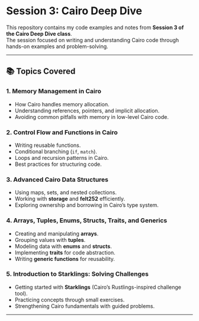 # Session 3: Cairo Deep Dive

This repository contains my code examples and notes from **Session 3 of the Cairo Deep Dive class**.  
The session focused on writing and understanding Cairo code through hands-on examples and problem-solving.

---

## 📚 Topics Covered

### 1. Memory Management in Cairo

-   How Cairo handles memory allocation.
-   Understanding references, pointers, and implicit allocation.
-   Avoiding common pitfalls with memory in low-level Cairo code.

### 2. Control Flow and Functions in Cairo

-   Writing reusable functions.
-   Conditional branching (`if`, `match`).
-   Loops and recursion patterns in Cairo.
-   Best practices for structuring code.

### 3. Advanced Cairo Data Structures

-   Using maps, sets, and nested collections.
-   Working with **storage** and **felt252** efficiently.
-   Exploring ownership and borrowing in Cairo’s type system.

### 4. Arrays, Tuples, Enums, Structs, Traits, and Generics

-   Creating and manipulating **arrays**.
-   Grouping values with **tuples**.
-   Modeling data with **enums** and **structs**.
-   Implementing **traits** for code abstraction.
-   Writing **generic functions** for reusability.

### 5. Introduction to Starklings: Solving Challenges

-   Getting started with **Starklings** (Cairo’s Rustlings-inspired challenge tool).
-   Practicing concepts through small exercises.
-   Strengthening Cairo fundamentals with guided problems.

---
